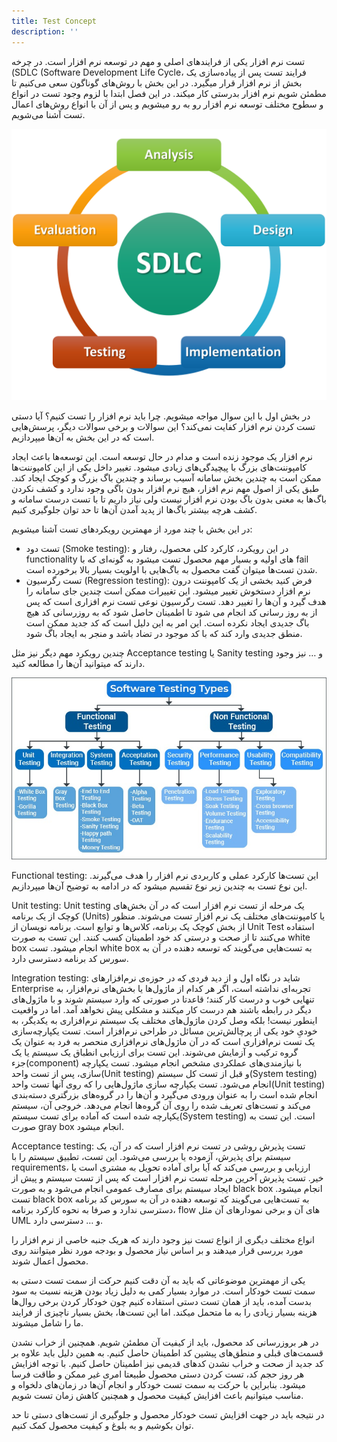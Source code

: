```yaml
---
title: Test Concept
description: ''
---
```


تست نرم افزار یکی از فرایندهای اصلی و مهم در توسعه نرم افزار است. در چرخه (SDLC (Software Development Life Cycle، فرایند تست پس از پیاده‌سازی یک بخش از نرم افزار قرار میگیرد. در این بخش با روش‌های گوناگون سعی می‌کنیم تا مطمئن شویم نرم افزار بدرستی کار میکند. در این فصل ابتدا با لزوم وجود تست در انواع و سطوح مختلف توسعه نرم افزار رو به رو میشویم و پس از آن با انواع روش‌های اعمال تست آشنا می‌شویم.

![SDLC Diagram](./images/06-sdlc.png)

در بخش اول با این سوال مواجه میشویم. چرا باید نرم افزار را تست کنیم؟ آیا دستی تست کردن نرم افزار کفایت نمی‌کند؟ این سوالات و برخی سوالات دیگر، پرسش‌هایی است که در این بخش به آن‌ها میپردازیم.

نرم افزار یک موجود زنده است و مدام در حال توسعه است. این توسعه‌ها باعث ایجاد کامپوننت‌های بزرگ با پیچیدگی‌های زیادی میشود. تغییر داخل یکی از این کامپوننت‌ها ممکن است به چندین بخش سامانه آسیب برساند و چندین باگ بزرگ و کوچک ایجاد کند. طبق یکی از اصول مهم نرم افزار، هیچ نرم افزار بدون باگی وجود ندارد و کشف نکردن باگ‌ها به معنی بدون باگ بودن نرم افزار نیست ولی نیاز داریم تا با تست درست سامانه و کشف هرچه بیشتر باگ‌ها از پدید آمدن آن‌ها تا حد توان جلوگیری کنیم.

در این بخش با چند مورد از مهمترین رویکردهای تست آشنا میشویم:

- تست دود (Smoke testing): در این رویکرد، کارکرد کلی محصول، رفتار و functionality های اولیه و بسیار مهم محصول تست میشود به گونه‌ای که با fail شدن تست‌ها میتوان گفت محصول به باگ‌هایی با اولویت بسیار بالا برخورده است.
- تست رگرسیون (Regression testing): فرض کنید بخشی از یک کامپوننت درون نرم افزار دستخوش تغییر میشود. این تغییرات ممکن است چندین جای سامانه را هدف گیرد و آن‌ها را تغییر دهد. تست رگرسیون نوعی تست نرم افزاری است که پس از به روز رسانی کد انجام می شود تا اطمینان حاصل شود که به روزرسانی کد هیچ باگ جدیدی ایجاد نکرده است. این امر به این دلیل است که کد جدید ممکن است منطق جدیدی وارد کند که با کد موجود در تضاد باشد و منجر به ایجاد باگ شود.

چندین رویکرد مهم دیگر نیز مثل Acceptance testing یا Sanity testing و … نیز وجود دارند که میتوانید آن‌ها را مطالعه کنید.

![Test types](./images/06-test_types.jpg)

Functional testing: این تست‌ها کارکرد عملی و کاربردی نرم افزار را هدف می‌گیرند. این نوع تست به چندین زیر نوع تقسیم میشود که در ادامه به توضیح آن‌ها میپردازیم.

Unit testing: Unit testing یک مرحله از تست نرم افزار است که در آن بخش‌های کوچک از یک برنامه (Units) یا کامپوننت‌های مختلف یک نرم افزار تست می‌شوند. منظور از بخش کوچک یک برنامه، کلاس‌ها و توابع است. برنامه نویسان از Unit Test استفاده می‌کنند تا از صحت و درستی کد خود اطمینان کسب کنند. این تست به صورت white box انجام میشود. تست white box به تست‌هایی می‌گویند که توسعه دهنده در آن به سورس کد برنامه دسترسی دارد.

Integration testing: شاید در نگاه اول و از دید فردی که در حوزه‌ی نرم‌افزارهای Enterprise تجربه‌ای نداشته است،‌ اگر هر کدام از ماژول‌ها یا بخش‌های نرم‌افزار، به تنهایی خوب و درست کار کنند؛ قاعدتا در صورتی که وارد سیستم شوند و با ماژول‌های دیگر در رابطه باشند هم درست کار میکنند و مشکلی پیش نخواهد آمد. اما در واقعیت اینطور نیست! بلکه وصل کردن ماژول‌های مختلف یک سیستم نرم‌افزاری به یکدیگر، به خودیِ خود یکی از پرچالش‌ترین مسائل در طراحی نرم‌افزار است. تست یکپارچه‌سازی یک تست نرم‌افزاری است که در آن ماژول‌های نرم‌افزاری منحصر به فرد به عنوان یک گروه ترکیب و آزمایش می‌شوند. این تست برای ارزیابی انطباق یک سیستم یا یک جزء(component) با نیازمندی‌های عملکردی مشخص انجام میشود. تست یکپارچه سازی، پس از تست واحد(Unit testing) و قبل از تست کل سیستم(System testing) انجام می‌شود. تست یکپارچه سازی ماژول‌هایی را که روی آنها تست واحد(Unit testing) انجام شده‌ است را به عنوان ورودی می‌گیرد و آن‌ها را در گروه‌های بزرگتری دسته‌بندی می‌کند و تست‌های تعریف شده را روی آن گروه‌ها انجام می‌دهد. خروجی آن، سیستم یکپارچه شده‌ است که آماده برای تست سیستم(System testing) است. این تست به صورت gray box انجام میشود.

Acceptance testing: تست پذیرش روشی در تست نرم افزار است که در آن، یک سیستم برای پذیرش، آزموده یا بررسی می‌شود. این تست، تطبیق سیستم را با requirements، ارزیابی و بررسی می‌کند که آیا برای آماده تحویل به مشتری است یا خیر. تست پذیرش آخرین مرحله تست نرم افزار است که پس از تست سیستم و پیش از ایجاد سیستم برای مصارف عمومی انجام می‌شود و به صورت black box انجام میشود. تست black box به تست‌هایی می‌گویند که توسعه دهنده در آن به سورس کد برنامه دسترسی ندارد و صرفا به نحوه کارکرد برنامه، flow های آن و برخی نمودارهای آن مثل UML و … دسترسی دارد.

انواع مختلف دیگری از انواع تست نیز وجود دارند که هریک جنبه خاصی از نرم افزار را مورد بررسی قرار میدهند و بر اساس نیاز محصول و بودجه مورد نظر میتوانند روی محصول اعمال شوند.

یکی از مهمترین موضوعاتی که باید به آن دقت کنیم حرکت از سمت تست دستی به سمت تست خودکار است. در موارد بسیار کمی به دلیل زیاد بودن هزینه نسبت به سود بدست آمده، باید از همان تست دستی استفاده کنیم چون خودکار کردن برخی روال‌ها هزینه بسیار زیادی را به ما متحمل میکند. اما این تست‌ها، بخش بسیار ناچیزی از فرایند ما را شامل میشوند.

در هر بروزرسانی کد محصول، باید از کیفیت آن مطمئن شویم. همچنین از خراب نشدن قسمت‌های قبلی و منطق‌های پیشین کد اطمینان حاصل کنیم. به همین دلیل باید علاوه بر کد جدید از صحت و خراب نشدن کدهای قدیمی نیز اطمینان حاصل کنیم. با توجه افزایش هر روز حجم کد، تست کردن دستی محصول طبیعتا امری غیر ممکن و طاقت فرسا میشود. بنابراین با حرکت به سمت تست خودکار و انجام آن‌ها در زمان‌های دلخواه و مناسب میتوانیم باعث افزایش کیفیت محصول و همچنین کاهش زمان تست شویم.

در نتیجه باید در جهت افزایش تست خودکار محصول و جلوگیری از تست‌های دستی تا حد توان بکوشیم و به بلوغ و کیفیت محصول کمک کنیم.
